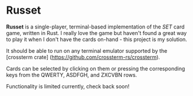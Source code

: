 # Russet

**Russet** is a single-player, terminal-based implementation of the *SET* card game, written in Rust.
I really love the game but haven't found a great way to play it when I don't have the cards on-hand - this project is my solution.

It should be able to run on any terminal emulator supported by the [crossterm crate] (https://github.com/crossterm-rs/crossterm).

Cards can be selected by clicking on them or pressing the corresponding keys from the QWERTY, ASDFGH, and ZXCVBN rows.

Functionality is limited currently, check back soon!
